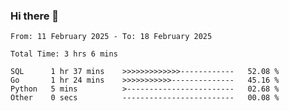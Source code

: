 ### Hi there 👋

<!--
**zhumeme/zhumeme** is a ✨ _special_ ✨ repository because its `README.md` (this file) appears on your GitHub profile.

Here are some ideas to get you started:

- 🔭 I’m currently working on ...
- 🌱 I’m currently learning ...
- 👯 I’m looking to collaborate on ...
- 🤔 I’m looking for help with ...
- 💬 Ask me about ...
- 📫 How to reach me: ...
- 😄 Pronouns: ...
- ⚡ Fun fact: ...
-->

<!--START_SECTION:waka-->

```all_time
From: 11 February 2025 - To: 18 February 2025

Total Time: 3 hrs 6 mins

SQL      1 hr 37 mins    >>>>>>>>>>>>>------------   52.08 %
Go       1 hr 24 mins    >>>>>>>>>>>--------------   45.16 %
Python   5 mins          >------------------------   02.68 %
Other    0 secs          -------------------------   00.08 %
```

<!--END_SECTION:waka-->
